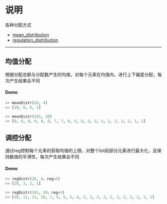 # 说明
各种分配方式

- [mean_distribution](#均值分配)
- [regulation_distribution](#调控均值分配)


---
## 均值分配
根据分配总额与分配数产生的均值，对每个元素在均值内，进行上下偏差分配，每次产生结果会不同

#### Demo
```python
>> meanDistr(26, 4)
>> [10, 9, 6, 1]

>> meanDistr(101, 20)
>> [9, 9, 9, 9, 8, 8, 7, 7, 6, 5, 5, 3, 3, 3, 2, 2, 2, 2, 1, 1]

```

## 调控分配
通过reg控制每个元素的获取均值的上限，对整个list前部分元素进行最大化，且保持数值的平滑性，每次产生结果会不同

#### Demo
```python
>> regDistr(26, 4，reg=5)
>> [20, 3, 2, 1]

>> regDistr(101, 20，reg=5)
>> [18, 11, 11, 10, 7, 6, 5, 5, 4, 3, 3, 3, 3, 2, 2, 2, 2, 2, 1, 1]

```
